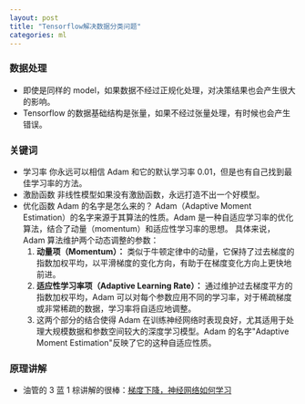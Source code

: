 ```yaml
---
layout: post
title: "Tensorflow解决数据分类问题"
categories: ml
---
```


### 数据处理

- 即使是同样的 model，如果数据不经过正规化处理，对决策结果也会产生很大的影响。
- Tensorflow 的数据基础结构是张量，如果不经过张量处理，有时候也会产生错误。

### 关键词

- 学习率
  你永远可以相信 Adam 和它的默认学习率 0.01，但是也有自己找到最佳学习率的方法。
- 激励函数
  非线性模型如果没有激励函数，永远打造不出一个好模型。
- 优化函数
  Adam 的名字是怎么来的？
  Adam（Adaptive Moment Estimation）的名字来源于其算法的性质。Adam 是一种自适应学习率的优化算法，结合了动量（momentum）和适应性学习率的思想。
  具体来说，Adam 算法维护两个动态调整的参数：
  1. **动量项（Momentum）：** 类似于牛顿定律中的动量，它保持了过去梯度的指数加权平均，以平滑梯度的变化方向，有助于在梯度变化方向上更快地前进。
  2. **适应性学习率项（Adaptive Learning Rate）：** 通过维护过去梯度平方的指数加权平均，Adam 可以对每个参数应用不同的学习率，对于稀疏梯度或非常稀疏的数据，学习率将自适应地调整。
  3. 这两个部分的结合使得 Adam 在训练神经网络时表现良好，尤其适用于处理大规模数据和参数空间较大的深度学习模型。Adam 的名字"Adaptive Moment Estimation"反映了它的这种自适应性质。

### 原理讲解

- 油管的 3 蓝 1 棕讲解的很棒：[梯度下降，神经网络如何学习](https://www.youtube.com/watch?v=IHZwWFHWa-w)
